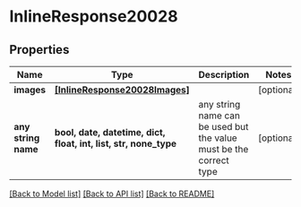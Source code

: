 # InlineResponse20028


## Properties
Name | Type | Description | Notes
------------ | ------------- | ------------- | -------------
**images** | [**[InlineResponse20028Images]**](InlineResponse20028Images.md) |  | [optional] 
**any string name** | **bool, date, datetime, dict, float, int, list, str, none_type** | any string name can be used but the value must be the correct type | [optional]

[[Back to Model list]](../README.md#documentation-for-models) [[Back to API list]](../README.md#documentation-for-api-endpoints) [[Back to README]](../README.md)


